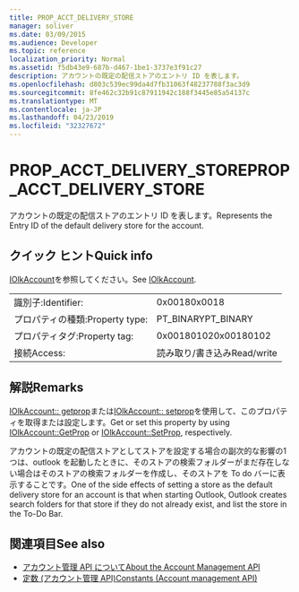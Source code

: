 ```yaml
---
title: PROP_ACCT_DELIVERY_STORE
manager: soliver
ms.date: 03/09/2015
ms.audience: Developer
ms.topic: reference
localization_priority: Normal
ms.assetid: f5db43e9-687b-d467-1be1-3737e3f91c27
description: アカウントの既定の配信ストアのエントリ ID を表します。
ms.openlocfilehash: d803c539ec99da4d7fb31063f48237788f3ac3d9
ms.sourcegitcommit: 8fe462c32b91c87911942c188f3445e85a54137c
ms.translationtype: MT
ms.contentlocale: ja-JP
ms.lasthandoff: 04/23/2019
ms.locfileid: "32327672"
---
```

# <a name="propacctdeliverystore"></a><span data-ttu-id="ce730-103">PROP_ACCT_DELIVERY_STORE</span><span class="sxs-lookup"><span data-stu-id="ce730-103">PROP_ACCT_DELIVERY_STORE</span></span>

<span data-ttu-id="ce730-104">アカウントの既定の配信ストアのエントリ ID を表します。</span><span class="sxs-lookup"><span data-stu-id="ce730-104">Represents the Entry ID of the default delivery store for the account.</span></span>
  
## <a name="quick-info"></a><span data-ttu-id="ce730-105">クイック ヒント</span><span class="sxs-lookup"><span data-stu-id="ce730-105">Quick info</span></span>

<span data-ttu-id="ce730-106">[IOlkAccount](iolkaccount.md)を参照してください。</span><span class="sxs-lookup"><span data-stu-id="ce730-106">See [IOlkAccount](iolkaccount.md).</span></span>
  
|||
|:-----|:-----|
|<span data-ttu-id="ce730-107">識別子:</span><span class="sxs-lookup"><span data-stu-id="ce730-107">Identifier:</span></span>  <br/> |<span data-ttu-id="ce730-108">0x0018</span><span class="sxs-lookup"><span data-stu-id="ce730-108">0x0018</span></span>  <br/> |
|<span data-ttu-id="ce730-109">プロパティの種類:</span><span class="sxs-lookup"><span data-stu-id="ce730-109">Property type:</span></span>  <br/> |<span data-ttu-id="ce730-110">PT_BINARY</span><span class="sxs-lookup"><span data-stu-id="ce730-110">PT_BINARY</span></span>  <br/> |
|<span data-ttu-id="ce730-111">プロパティタグ:</span><span class="sxs-lookup"><span data-stu-id="ce730-111">Property tag:</span></span>  <br/> |<span data-ttu-id="ce730-112">0x00180102</span><span class="sxs-lookup"><span data-stu-id="ce730-112">0x00180102</span></span>  <br/> |
|<span data-ttu-id="ce730-113">接続</span><span class="sxs-lookup"><span data-stu-id="ce730-113">Access:</span></span>  <br/> |<span data-ttu-id="ce730-114">読み取り/書き込み</span><span class="sxs-lookup"><span data-stu-id="ce730-114">Read/write</span></span>  <br/> |
   
## <a name="remarks"></a><span data-ttu-id="ce730-115">解説</span><span class="sxs-lookup"><span data-stu-id="ce730-115">Remarks</span></span>

<span data-ttu-id="ce730-116">[IOlkAccount:: getprop](iolkaccount-getprop.md)または[IOlkAccount:: setprop](iolkaccount-setprop.md)を使用して、このプロパティを取得または設定します。</span><span class="sxs-lookup"><span data-stu-id="ce730-116">Get or set this property by using [IOlkAccount::GetProp](iolkaccount-getprop.md) or [IOlkAccount::SetProp](iolkaccount-setprop.md), respectively.</span></span>
  
<span data-ttu-id="ce730-117">アカウントの既定の配信ストアとしてストアを設定する場合の副次的な影響の1つは、outlook を起動したときに、そのストアの検索フォルダーがまだ存在しない場合はそのストアの検索フォルダーを作成し、そのストアを To do バーに表示することです。</span><span class="sxs-lookup"><span data-stu-id="ce730-117">One of the side effects of setting a store as the default delivery store for an account is that when starting Outlook, Outlook creates search folders for that store if they do not already exist, and list the store in the To-Do Bar.</span></span>
  
## <a name="see-also"></a><span data-ttu-id="ce730-118">関連項目</span><span class="sxs-lookup"><span data-stu-id="ce730-118">See also</span></span>

- [<span data-ttu-id="ce730-119">アカウント管理 API について</span><span class="sxs-lookup"><span data-stu-id="ce730-119">About the Account Management API</span></span>](about-the-account-management-api.md)
- [<span data-ttu-id="ce730-120">定数 (アカウント管理 API)</span><span class="sxs-lookup"><span data-stu-id="ce730-120">Constants (Account management API)</span></span>](constants-account-management-api.md)

